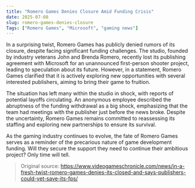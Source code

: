 ```yaml
---
title: "Romero Games Denies Closure Amid Funding Crisis"
date: 2025-07-08
slug: romero-games-denies-closure
Tags: ["Romero Games", "Microsoft", "gaming news"]
---
```

In a surprising twist, Romero Games has publicly denied rumors of its closure, despite facing significant funding challenges. The studio, founded by industry veterans John and Brenda Romero, recently lost its publishing agreement with Microsoft for an unannounced first-person shooter project, leading to speculation about its future. However, in a statement, Romero Games clarified that it is actively exploring new opportunities with several interested publishers, aiming to bring their game to fruition.

The situation has left many within the studio in shock, with reports of potential layoffs circulating. An anonymous employee described the abruptness of the funding withdrawal as a big shock, emphasizing that the team had meetings with the publisher just before the news broke. Despite the uncertainty, Romero Games remains committed to reassessing its staffing and exploring new partnerships to ensure its survival.

As the gaming industry continues to evolve, the fate of Romero Games serves as a reminder of the precarious nature of game development funding. Will they secure the support they need to continue their ambitious project? Only time will tell.
> Original source: https://www.videogameschronicle.com/news/in-a-fresh-twist-romero-games-denies-its-closed-and-says-publishers-could-yet-save-its-fps/